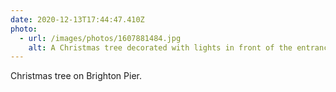 ```yaml
---
date: 2020-12-13T17:44:47.410Z
photo:
  - url: /images/photos/1607881484.jpg
    alt: A Christmas tree decorated with lights in front of the entrance to the pier.
---
```

Christmas tree on Brighton Pier.

